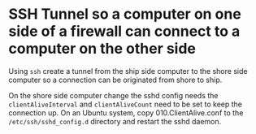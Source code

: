 # SSH Tunnel so a computer on one side of a firewall can connect to a computer on the other side

Using `ssh` create a tunnel from the ship side computer 
to the shore side computer 
so a connection can be originated from shore to ship.

On the shore side computer change the sshd config needs the `clientAliveInterval` and `clientAliveCount` need to be set to keep the connection up. On an Ubuntu system, copy 010.ClientAlive.conf to the `/etc/ssh/sshd_config.d` directory and restart the sshd daemon.
